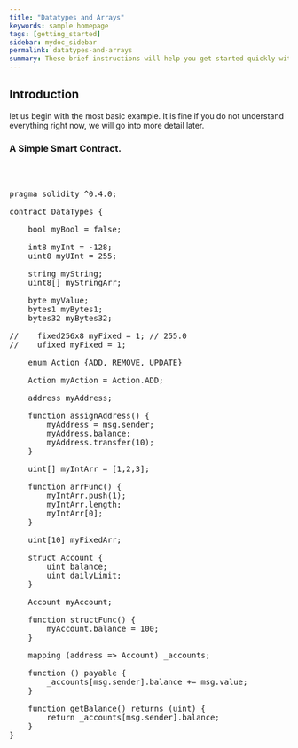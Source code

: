 ```yaml
---
title: "Datatypes and Arrays"
keywords: sample homepage
tags: [getting_started]
sidebar: mydoc_sidebar
permalink: datatypes-and-arrays
summary: These brief instructions will help you get started quickly with the solidity development
---
```



## Introduction

let us begin with the most basic example. It is fine if you do not understand everything right now, we will go into more detail later.

### A Simple Smart Contract.

<pre>



pragma solidity ^0.4.0;

contract DataTypes {
    
    bool myBool = false;
    
    int8 myInt = -128;
    uint8 myUInt = 255;
    
    string myString;
    uint8[] myStringArr;

    byte myValue;
    bytes1 myBytes1; 
    bytes32 myBytes32;
    
//    fixed256x8 myFixed = 1; // 255.0
//    ufixed myFixed = 1;

    enum Action {ADD, REMOVE, UPDATE}
    
    Action myAction = Action.ADD;
    
    address myAddress;
    
    function assignAddress() {
        myAddress = msg.sender;
        myAddress.balance;
        myAddress.transfer(10);
    }
    
    uint[] myIntArr = [1,2,3];
    
    function arrFunc() {
        myIntArr.push(1);
        myIntArr.length;
        myIntArr[0];
    }
    
    uint[10] myFixedArr;
    
    struct Account {
        uint balance;
        uint dailyLimit;
    }
    
    Account myAccount;
    
    function structFunc() {
        myAccount.balance = 100;
    }
    
    mapping (address => Account) _accounts;
    
    function () payable {
        _accounts[msg.sender].balance += msg.value;
    }
    
    function getBalance() returns (uint) {
        return _accounts[msg.sender].balance;
    }
}
</pre>



